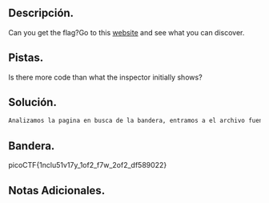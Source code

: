 ## Descripción.
Can you get the flag?Go to this [website](http://saturn.picoctf.net:54554/) and see what you can discover.

## Pistas.
Is there more code than what the inspector initially shows?

## Solución.
``` bash
Analizamos la pagina en busca de la bandera, entramos a el archivo fuente de la pagina e inspeccionamos que tenia dos archivos uno .css y otro .js, al inspeccionarlos encontramos las dos partes de la bandera.

```

## Bandera.
picoCTF{1nclu51v17y_1of2_f7w_2of2_df589022}

## Notas Adicionales.

